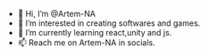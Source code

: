 - 👋 Hi, I’m @Artem-NA
- 👀 I’m interested in creating softwares and games.
- 🌱 I’m currently learning react,unity and js.
- 📫 Reach me on Artem-NA in socials.

<!---
Artem-NA/Artem-NA is a ✨ special ✨ repository because its `README.md` (this file) appears on your GitHub profile.
You can click the Preview link to take a look at your changes.
--->
